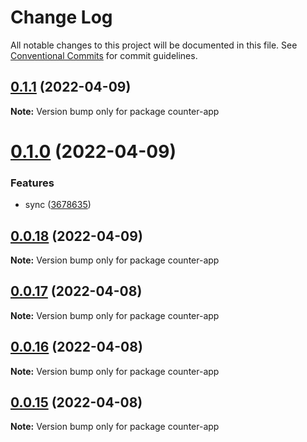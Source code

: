 # Change Log

All notable changes to this project will be documented in this file.
See [Conventional Commits](https://conventionalcommits.org) for commit guidelines.

## [0.1.1](https://github.com/linq2js/remos/compare/v0.1.0...v0.1.1) (2022-04-09)

**Note:** Version bump only for package counter-app





# [0.1.0](https://github.com/linq2js/remos/compare/v0.0.18...v0.1.0) (2022-04-09)


### Features

* sync ([3678635](https://github.com/linq2js/remos/commit/3678635e8c4bef97425e4fe0378d13f5814ef6a0))





## [0.0.18](https://github.com/linq2js/remos/compare/v0.0.17...v0.0.18) (2022-04-09)

**Note:** Version bump only for package counter-app





## [0.0.17](https://github.com/linq2js/remos/compare/v0.0.16...v0.0.17) (2022-04-08)

**Note:** Version bump only for package counter-app





## [0.0.16](https://github.com/linq2js/remos/compare/v0.0.15...v0.0.16) (2022-04-08)

**Note:** Version bump only for package counter-app





## [0.0.15](https://github.com/linq2js/remos/compare/v0.0.14...v0.0.15) (2022-04-08)

**Note:** Version bump only for package counter-app
